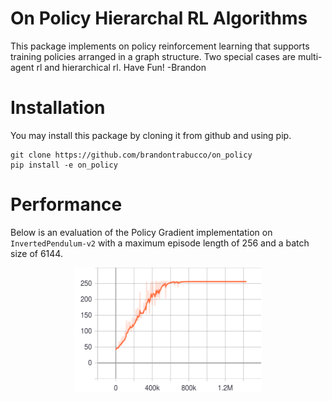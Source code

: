 # On Policy Hierarchal RL Algorithms

This package implements on policy reinforcement learning that supports training policies arranged in a graph structure. Two special cases are multi-agent rl and hierarchical rl. Have Fun! -Brandon

# Installation

You may install this package by cloning it from github and using pip.

```
git clone https://github.com/brandontrabucco/on_policy
pip install -e on_policy
```

# Performance

Below is an evaluation of the Policy Gradient implementation on `InvertedPendulum-v2` with a maximum episode length of 256 and a batch size of 6144.

<p align="center">
    <img src="./img/train_returns_max.svg" alt="Inverted Pendulum" width="300" height="200" />
</p>
